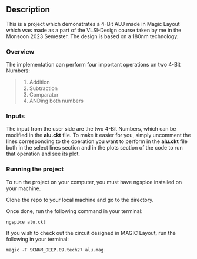## Description <br>

This is a project which demonstrates a 4-Bit ALU made in Magic Layout which was made as a part of the VLSI-Design course taken by me in the Monsoon 2023 Semester. The design is based on a 180nm technology. 

### Overview

The implementation can perform four important operations on two 4-Bit Numbers:

>1. Addition
>2. Subtraction
>3. Comparator
>4. ANDing both numbers

### Inputs
The input from the user side are the two 4-Bit Numbers, which can be modified in the **alu.ckt** file. To make it easier for you, simply uncomment the lines corresponding to the operation you want to perform in the **alu.ckt** file both in the select lines section and in the plots section of the code to run that operation and see its plot. <br>

### Running the project
To run the project on your computer, you must have ngspice installed on your machine.<br>

Clone the repo to your local machine and go to the directory.<br>

Once done, run the following command in your terminal:
```
ngspice alu.ckt
```
If you wish to check out the circuit designed in MAGIC Layout, run the following in your terminal:
```
magic -T SCN6M_DEEP.09.tech27 alu.mag
```
